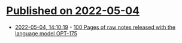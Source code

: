 # [Published on 2022-05-04](index.md)

* [2022-05-04, 14:10:19](https://news.ycombinator.com/item?id=31260665) - [100 Pages of raw notes released with the language model OPT-175](https://twitter.com/schrep/status/1521850083792154624)
